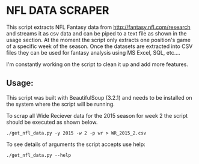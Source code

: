 # NFL DATA SCRAPER

This script extracts NFL Fantasy data from http://fantasy.nfl.com/research and streams it as csv data and can be piped to a text file as shown in the usage section. At the moment the script only extracts one position's game of a specific week of the season. Once the datasets are extracted into CSV files they can be used for fantasy analysis using MS Excel, SQL, etc....

I'm constantly working on the script to clean it up and add more features. 

## Usage:
This script was built with BeautifulSoup (3.2.1) and needs to be installed on the system where the script will be running.

To scrap all Wide Reciever data for the 2015 season for week 2 the script should be executed as shown below.

```os
./get_nfl_data.py -y 2015 -w 2 -p wr > WR_2015_2.csv
```

To see details of arguments the script accepts use help:
```os
./get_nfl_data.py --help
```
